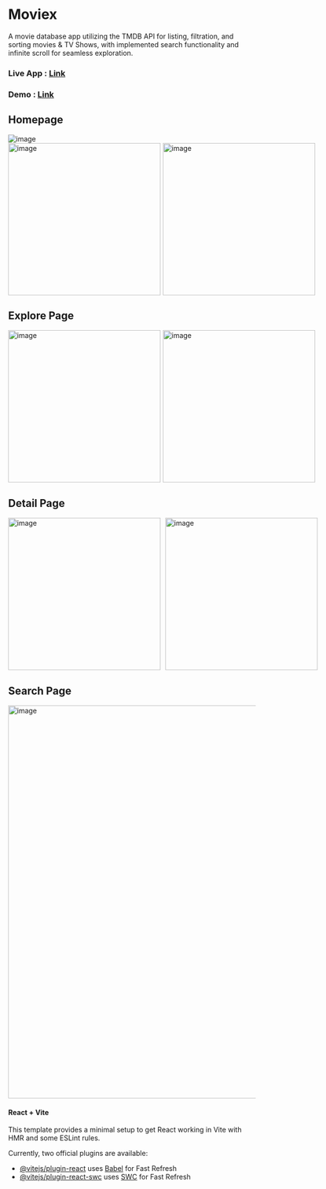# Moviex
A movie database app utilizing the TMDB API for listing, filtration, and sorting movies & TV Shows, with implemented search functionality and infinite scroll for seamless exploration.
### Live App : <a href="https://moviex-sand.vercel.app" target="_blank">Link</a>
### Demo : <a href="https://drive.google.com/file/d/1avPDmZo8jx2m46NeZGIydt9728nyRPGi/view?usp=drive_link" target="_blank">Link</a>

## Homepage
<img alt="image" src="https://github.com/logic-found/moviex/assets/93260606/b9dff860-9eab-4706-950b-7cb5fe47b013">

<div style="display: flex; justify-content: space-between; gap:5px">
  <img width="310" alt="image" src="https://github.com/logic-found/moviex/assets/93260606/450ea10b-66d1-4451-8942-219f313f15b8">
  <img width="310" alt="image" src="https://github.com/logic-found/moviex/assets/93260606/2337054c-5ee3-497a-8111-7f74dbe3f4a5">
</div>

## Explore Page
<div style="display: flex; justify-content: space-between; gap:5px">
  <img width="310" alt="image" src="https://github.com/logic-found/moviex/assets/93260606/60737edd-4680-4cfa-af2a-854082e9a4f0">
  <img width="310" alt="image" src="https://github.com/logic-found/moviex/assets/93260606/cac4da73-daa6-4fe8-add9-6a34be4fc5b7">
</div>

## Detail Page
<div style="display: flex; justify-content: space-between; gap:10px">
  <img width="310" alt="image" src="https://github.com/logic-found/moviex/assets/93260606/1e5d56b9-61d7-476c-aa1a-91741faa098d">
  <img width="310" alt="image" src="https://github.com/logic-found/moviex/assets/93260606/bd1a90c5-6e3a-468e-8e27-38178032a1d1">
</div>

## Search Page
<img width="800" alt="image" src="https://github.com/logic-found/moviex/assets/93260606/39a3f32c-138c-495d-8712-48b616b750dc">


#### React + Vite

This template provides a minimal setup to get React working in Vite with HMR and some ESLint rules.

Currently, two official plugins are available:

- [@vitejs/plugin-react](https://github.com/vitejs/vite-plugin-react/blob/main/packages/plugin-react/README.md) uses [Babel](https://babeljs.io/) for Fast Refresh
- [@vitejs/plugin-react-swc](https://github.com/vitejs/vite-plugin-react-swc) uses [SWC](https://swc.rs/) for Fast Refresh
